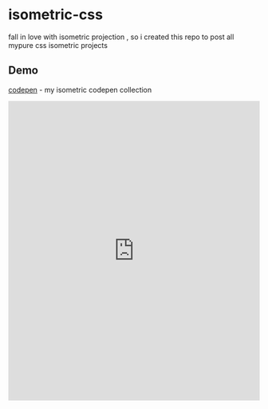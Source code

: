 # isometric-css
fall in love with isometric projection , so i created this repo to post all mypure  css isometric projects

## Demo 

 [codepen](https://codepen.io/collection/nwYVGZ) - my isometric codepen collection
 
<!-- blank line -->

<p>
 <iframe height="600" src="https://codepen.io/alchemist107/embed/LYGdzjL?height=600&amp;default-tab=result&amp;embed-version=2" scrolling="no" frameborder="no" allowtransparency="true" loading="lazy" style="width: 100%;">
</iframe>
</p>

<!-- blank line -->
